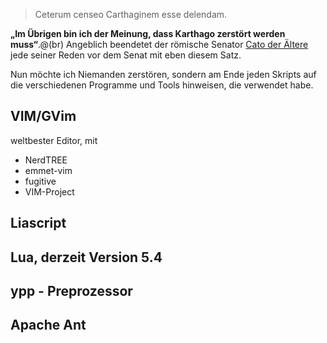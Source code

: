 > Ceterum censeo Carthaginem esse delendam.

**„Im Übrigen bin ich der Meinung, dass Karthago zerstört werden muss“**.@(br)
Angeblich beendetet der römische Senator [Cato der Ältere](https://de.wikipedia.org/wiki/Marcus_Porcius_Cato_der_%C3%84ltere) jede seiner Reden vor dem Senat mit eben diesem Satz.

Nun möchte ich Niemanden zerstören, sondern am Ende jeden Skripts auf die verschiedenen Programme und Tools hinweisen, die verwendet habe.

## VIM/GVim

weltbester Editor, mit

* NerdTREE 
* emmet-vim
* fugitive
* VIM-Project


## Liascript

## Lua, derzeit Version 5.4

## ypp - Preprozessor

## Apache Ant
